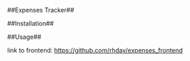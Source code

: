 ##Expenses Tracker##

##Installation##

##Usage##



link to frontend: https://github.com/rhday/expenses_frontend